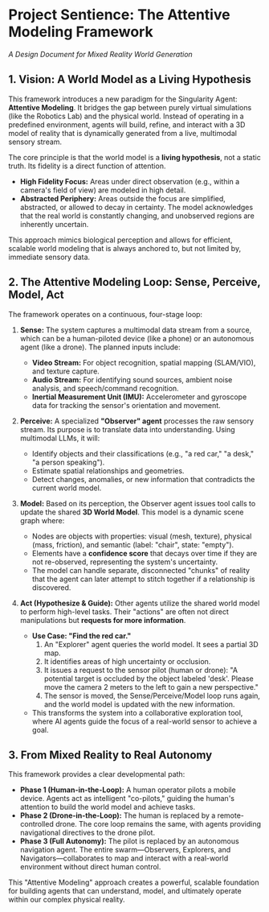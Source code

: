 # Project Sentience: The Attentive Modeling Framework
_A Design Document for Mixed Reality World Generation_

## 1. Vision: A World Model as a Living Hypothesis

This framework introduces a new paradigm for the Singularity Agent: **Attentive Modeling**. It bridges the gap between purely virtual simulations (like the Robotics Lab) and the physical world. Instead of operating in a predefined environment, agents will build, refine, and interact with a 3D model of reality that is dynamically generated from a live, multimodal sensory stream.

The core principle is that the world model is a **living hypothesis**, not a static truth. Its fidelity is a direct function of attention.
*   **High Fidelity Focus:** Areas under direct observation (e.g., within a camera's field of view) are modeled in high detail.
*   **Abstracted Periphery:** Areas outside the focus are simplified, abstracted, or allowed to decay in certainty. The model acknowledges that the real world is constantly changing, and unobserved regions are inherently uncertain.

This approach mimics biological perception and allows for efficient, scalable world modeling that is always anchored to, but not limited by, immediate sensory data.

## 2. The Attentive Modeling Loop: Sense, Perceive, Model, Act

The framework operates on a continuous, four-stage loop:

1.  **Sense:** The system captures a multimodal data stream from a source, which can be a human-piloted device (like a phone) or an autonomous agent (like a drone). The planned inputs include:
    *   **Video Stream:** For object recognition, spatial mapping (SLAM/VIO), and texture capture.
    *   **Audio Stream:** For identifying sound sources, ambient noise analysis, and speech/command recognition.
    *   **Inertial Measurement Unit (IMU):** Accelerometer and gyroscope data for tracking the sensor's orientation and movement.

2.  **Perceive:** A specialized **"Observer" agent** processes the raw sensory stream. Its purpose is to translate data into understanding. Using multimodal LLMs, it will:
    *   Identify objects and their classifications (e.g., "a red car," "a desk," "a person speaking").
    *   Estimate spatial relationships and geometries.
    *   Detect changes, anomalies, or new information that contradicts the current world model.

3.  **Model:** Based on its perception, the Observer agent issues tool calls to update the shared **3D World Model**. This model is a dynamic scene graph where:
    *   Nodes are objects with properties: visual (mesh, texture), physical (mass, friction), and semantic (label: "chair", state: "empty").
    *   Elements have a **confidence score** that decays over time if they are not re-observed, representing the system's uncertainty.
    *   The model can handle separate, disconnected "chunks" of reality that the agent can later attempt to stitch together if a relationship is discovered.

4.  **Act (Hypothesize & Guide):** Other agents utilize the shared world model to perform high-level tasks. Their "actions" are often not direct manipulations but **requests for more information**.
    *   **Use Case: "Find the red car."**
        1.  An "Explorer" agent queries the world model. It sees a partial 3D map.
        2.  It identifies areas of high uncertainty or occlusion.
        3.  It issues a request to the sensor pilot (human or drone): "A potential target is occluded by the object labeled 'desk'. Please move the camera 2 meters to the left to gain a new perspective."
        4.  The sensor is moved, the Sense/Perceive/Model loop runs again, and the world model is updated with the new information.
    *   This transforms the system into a collaborative exploration tool, where AI agents guide the focus of a real-world sensor to achieve a goal.

## 3. From Mixed Reality to Real Autonomy

This framework provides a clear developmental path:

*   **Phase 1 (Human-in-the-Loop):** A human operator pilots a mobile device. Agents act as intelligent "co-pilots," guiding the human's attention to build the world model and achieve tasks.
*   **Phase 2 (Drone-in-the-Loop):** The human is replaced by a remote-controlled drone. The core loop remains the same, with agents providing navigational directives to the drone pilot.
*   **Phase 3 (Full Autonomy):** The pilot is replaced by an autonomous navigation agent. The entire swarm—Observers, Explorers, and Navigators—collaborates to map and interact with a real-world environment without direct human control.

This "Attentive Modeling" approach creates a powerful, scalable foundation for building agents that can understand, model, and ultimately operate within our complex physical reality.